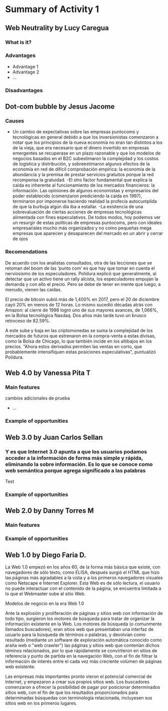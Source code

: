﻿# Summary of Activity 1


## Web Neutrality by Lucy Caregua

### What is it?

### Advantages
  - Advantage 1
  - Advantage 2
  - ...

### Disadvantages


## Dot-com bubble by Jesus Jacome

### Causes
- Un cambio de expectativas sobre las empresas puntocoms y tecnológicas en general debido a que los inversionistas comenzaron a notar que los principios de la nueva economía no eran tan distintos a los de la vieja,
 que era necesario que el dinero invertido en empresas emergentes se recuperase en un plazo razonable y que los modelos de negocios basados en el B2C subestimaron la complejidad y los costos de logística y distribución, 
y sobreestimaron algunos efectos de la economía en red de difícil comprobación empírica: la economía de la abundancia y la premisa de prestar servicios gratuitos porque la red recompensa la gratuidad.
-El otro factor fundamental que explica la caída es inherente al funcionamiento de los mercados financieros: la información. Las opiniones de algunos economistas y empresarios del poder establecido (comenzaron prediciendo la caída en 1997), 
terminaron por imponerse haciendo realidad la profecía autocumplida de que la burbuja algún día iba a estallar.
-La existencia de una sobrevaluación de ciertas acciones de empresas tecnológicas alimentada con fines especulativos.
De todos modos, hoy podemos ver un resurgir de estas políticas de empresas puntocoms, pero con ideales empresariales mucho más organizados y no como pequeñas mega empresas que aparecen y desaparecen del mercado en un abrir y cerrar de ojos


### Recomendations
De acuerdo con los analistas consultados, otra de las lecciones que se retoman del boom de las ‘punto com’ es que hay que tomar en cuenta el nerviosismo de los especuladores. Polidura explicó que generalmente, al detectar que un activo tiene un rally alcista, los especuladores empujan la demanda y con ello el precio. 
Pero se debe de tener en mente que luego, a menudo, vienen las caídas.

El precio de bitcoin subió más de 1,400% en 2017, pero el 20 de diciembre cayó 20% en menos de 12 horas. Lo mismo sucedió décadas atrás con Amazon: al cierre de 1998 logró uno de sus mayores avances, de 1,066%, en la Bolsa tecnológica Nasdaq. Dos años más tarde tuvo un brusco retroceso de 82.59%.

A este sube y baja en las criptomonedas se suma la complejidad de los mercados de futuros que estrenaron en la compra-venta a estas divisas, como la Bolsa de Chicago, lo que también incide en los altibajos en los precios. "Ahora estos derivados permiten las ventas en corto, que probablemente 
intensifiquen estas posiciones especulativas", puntualizó Polidura.



## Web 4.0 by Vanessa Pita T

### Main features
cambios adicionales de prueba
 - ...

### Example of opportunities


## Web 3.0 by Juan Carlos Sellan 

### Y es que Internet 3.0 apunta a que los usuarios podamos acceder a la información de forma más simple y rápida, eliminando la sobre información.  Es lo que se conoce como web semántica porque agrega significado a las palabras

Test

### Example of opportunities


## Web 2.0 by Danny Torres M

### Main features

### Example of opportunities


## Web 1.0 by Diego Faria D.

La Web 1.0 empezó en los años 60, de la forma más básica que existe, con navegadores de sólo texto, como ELISA, después surgió el HTML que hizo las páginas más agradables a la vista y a los primeros navegadores visuales como Netscape e Internet Explorer.
Esta Web es de sólo lectura, el usuario no puede interactuar con el contenido de la página, se encuentra limitada a lo que el Webmaster sube al sitio Web.


Modelos de negocio en la era Web 1.0

Ante la explosión y proliferación de páginas y sitios web con información de todo tipo, surgieron los motores de búsqueda para tratar de organizar la información existente en la Web. Los motores de búsqueda (o comunmente llamados buscadores), eran sitios web que presentaban una interfaz de usuario para la búsqueda de términos o palabras, y devolvían como resultado (mediante un software de exploración automática conocido como araña web o "web crawler") las páginas y sitios web que contenían dichos téminos relacionados, por lo que rápidamente se convirtieron en sitios de referencia y punto de partida en la navegación Web, con el fin de filtrar la información de interés entre el cada vez más creciente volúmen de páginas web existente.

Las empresas más importantes pronto vieron el potencial comercial de Internet, y empezaron a crear sus propios sitios web. Los buscadores comenzaron a ofrecer la posibilidad de pagar por posicionar determinados sitios web, con el fin de que los resultados proporcionados para determinadas búsquedas con terminología relacionada, incluyesen sus sitios web en los primeros lugares.

